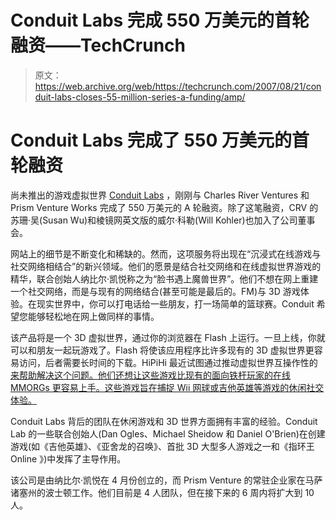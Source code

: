 # Conduit Labs 完成 550 万美元的首轮融资——TechCrunch

> 原文：<https://web.archive.org/web/https://techcrunch.com/2007/08/21/conduit-labs-closes-55-million-series-a-funding/amp/>

# Conduit Labs 完成了 550 万美元的首轮融资

尚未推出的游戏虚拟世界 [](https://web.archive.org/web/20161105054126/http://www.crunchbase.com/company/conduitlabs) [Conduit Labs](https://web.archive.org/web/20161105054126/http://www.crunchbase.com/company/conduitlabs) ，刚刚与 Charles River Ventures 和 Prism Venture Works 完成了 550 万美元的 A 轮融资。除了这笔融资，CRV 的苏珊·吴(Susan Wu)和棱镜网英文版的威尔·科勒(Will Kohler)也加入了公司董事会。

网站上的细节是不断变化和稀缺的。然而，这项服务将出现在“沉浸式在线游戏与社交网络相结合”的新兴领域。他们的愿景是结合社交网络和在线虚拟世界游戏的精华，联合创始人纳比尔·凯悦称之为“脸书遇上魔兽世界”。他们不想在网上重建一个社交网络，而是与现有的网络结合(甚至可能是最后的。FM)与 3D 游戏体验。在现实世界中，你可以打电话给一些朋友，打一场简单的篮球赛。Conduit 希望您能够轻松地在网上做同样的事情。

该产品将是一个 3D 虚拟世界，通过你的浏览器在 Flash 上运行。一旦上线，你就可以和朋友一起玩游戏了。Flash 将使该应用程序比许多现有的 3D 虚拟世界更容易访问，后者需要长时间的下载。HiPiHi 最近试图通过推动虚拟世界互操作性的[来帮助解决这个问题。他们还想让这些游戏比现有的面向铁杆玩家的在线 MMORGs 更容易上手。这些游戏旨在捕捉 Wii 网球或吉他英雄等游戏的休闲社交体验。](https://web.archive.org/web/20161105054126/http://www.techcrunch.com/2007/08/20/hipihi-seeks-to-standardize-3d-worlds-and-develop-interoperability/)

Conduit Labs 背后的团队在休闲游戏和 3D 世界方面拥有丰富的经验。Conduit Lab 的一些联合创始人(Dan Ogles、Michael Sheidow 和 Daniel O'Brien)在创建游戏(如《吉他英雄》、《亚舍龙的召唤》、首批 3D 大型多人游戏之一和《指环王 Online 》)中发挥了主导作用。

该公司是由纳比尔·凯悦在 4 月份创立的，而 Prism Venture 的常驻企业家在马萨诸塞州的波士顿工作。他们目前是 4 人团队，但在接下来的 6 周内将扩大到 10 人。